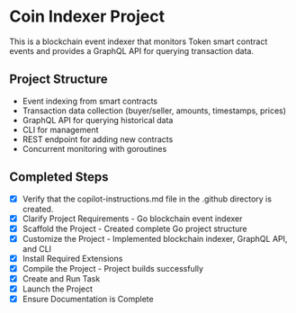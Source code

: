 # Coin Indexer Project

This is a blockchain event indexer that monitors Token smart contract events and provides a GraphQL API for querying transaction data.

## Project Structure
- Event indexing from smart contracts
- Transaction data collection (buyer/seller, amounts, timestamps, prices) 
- GraphQL API for querying historical data
- CLI for management
- REST endpoint for adding new contracts
- Concurrent monitoring with goroutines

## Completed Steps
- [x] Verify that the copilot-instructions.md file in the .github directory is created.
- [x] Clarify Project Requirements - Go blockchain event indexer
- [x] Scaffold the Project - Created complete Go project structure
- [x] Customize the Project - Implemented blockchain indexer, GraphQL API, and CLI
- [x] Install Required Extensions
- [x] Compile the Project - Project builds successfully
- [x] Create and Run Task
- [x] Launch the Project
- [x] Ensure Documentation is Complete